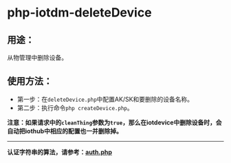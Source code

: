 # php-iotdm-deleteDevice

## 用途：

从物管理中删除设备。

## 使用方法：

* 第一步：在`deleteDevice.php`中配置AK/SK和要删除的设备名称。
* 第二步：执行命令`php createDevice.php`。

**注意：如果请求中的`cleanThing`参数为`true`，那么在iotdevice中删除设备时，会自动把iothub中相应的配置也一并删除掉。**

---

**认证字符串的算法，请参考：[auth.php](../../authorization/auth.php)**